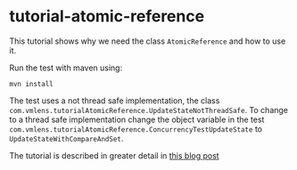 # tutorial-atomic-reference

This tutorial shows why we need the class `AtomicReference` and how to use it.

Run the test with maven using:
```
mvn install
```

The test uses a not thread safe implementation, the class `com.vmlens.tutorialAtomicReference.UpdateStateNotThreadSafe`. To change to a thread safe implementation change the object variable in the test
`com.vmlens.tutorialAtomicReference.ConcurrencyTestUpdateState` to `UpdateStateWithCompareAndSet`. 

The tutorial is described in greater detail in [this blog post](https://vmlens.com/articles/cp/atomic_reference/)
